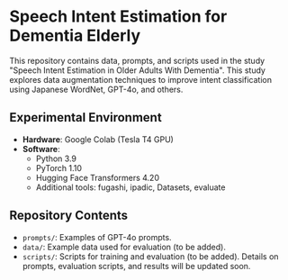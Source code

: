 # Speech Intent Estimation for Dementia Elderly
This repository contains data, prompts, and scripts used in the study "Speech Intent Estimation in Older Adults With Dementia". This study explores data augmentation techniques to improve intent classification using Japanese WordNet, GPT-4o, and others.
## Experimental Environment
- **Hardware**: Google Colab (Tesla T4 GPU)
- **Software**:
  - Python 3.9
  - PyTorch 1.10
  - Hugging Face Transformers 4.20
  - Additional tools: fugashi, ipadic, Datasets, evaluate
## Repository Contents
- `prompts/`: Examples of GPT-4o prompts.
- `data/`: Example data used for evaluation (to be added).
- `scripts/`: Scripts for training and evaluation (to be added).
Details on prompts, evaluation scripts, and results will be updated soon.
